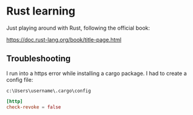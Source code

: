 # Rust learning

Just playing around with Rust, following the official book:

https://doc.rust-lang.org/book/title-page.html


## Troubleshooting

I run into a https error while installing a cargo package. I had to create a config file:

`c:\Users\username\.cargo\config`

```toml
[http]
check-revoke = false
```